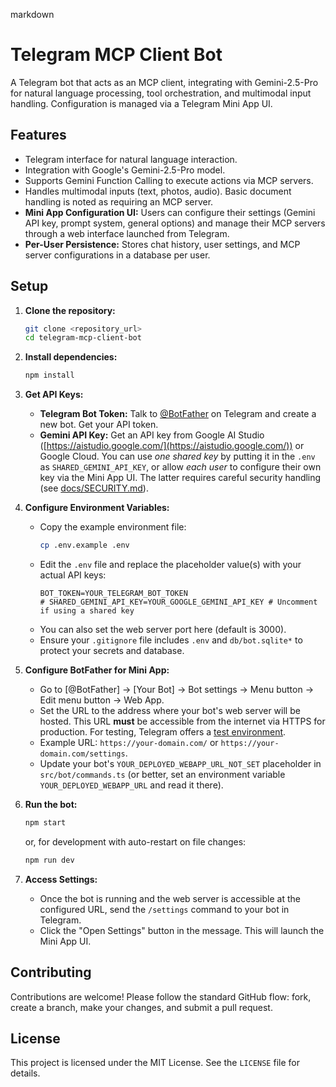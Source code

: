 markdown
# Telegram MCP Client Bot

A Telegram bot that acts as an MCP client, integrating with Gemini-2.5-Pro for natural language processing, tool orchestration, and multimodal input handling. Configuration is managed via a Telegram Mini App UI.

## Features

*   Telegram interface for natural language interaction.
*   Integration with Google's Gemini-2.5-Pro model.
*   Supports Gemini Function Calling to execute actions via MCP servers.
*   Handles multimodal inputs (text, photos, audio). Basic document handling is noted as requiring an MCP server.
*   **Mini App Configuration UI:** Users can configure their settings (Gemini API key, prompt system, general options) and manage their MCP servers through a web interface launched from Telegram.
*   **Per-User Persistence:** Stores chat history, user settings, and MCP server configurations in a database per user.

## Setup

1.  **Clone the repository:**
    ```bash
    git clone <repository_url>
    cd telegram-mcp-client-bot 
    ```

2.  **Install dependencies:**
    ```bash
    npm install
    ```

3.  **Get API Keys:**
    *   **Telegram Bot Token:** Talk to [@BotFather](https://t.me/BotFather) on Telegram and create a new bot. Get your API token.
    *   **Gemini API Key:** Get an API key from Google AI Studio ([https://aistudio.google.com/](https://aistudio.google.com/)) or Google Cloud. You can use *one shared key* by putting it in the `.env` as `SHARED_GEMINI_API_KEY`, or allow *each user* to configure their own key via the Mini App UI. The latter requires careful security handling (see [docs/SECURITY.md](./SECURITY.md)).

4.  **Configure Environment Variables:**
    *   Copy the example environment file:
        ```bash
        cp .env.example .env
        ```
    *   Edit the `.env` file and replace the placeholder value(s) with your actual API keys:
        ```dotenv
        BOT_TOKEN=YOUR_TELEGRAM_BOT_TOKEN
        # SHARED_GEMINI_API_KEY=YOUR_GOOGLE_GEMINI_API_KEY # Uncomment if using a shared key
        ```
    *   You can also set the web server port here (default is 3000).
    *   Ensure your `.gitignore` file includes `.env` and `db/bot.sqlite*` to protect your secrets and database.

5.  **Configure BotFather for Mini App:**
    *   Go to [@BotFather] -> [Your Bot] -> Bot settings -> Menu button -> Edit menu button -> Web App.
    *   Set the URL to the address where your bot's web server will be hosted. This URL **must** be accessible from the internet via HTTPS for production. For testing, Telegram offers a [test environment](https://core.telegram.org/bots/webapps#testing-mini-apps).
    *   Example URL: `https://your-domain.com/` or `https://your-domain.com/settings`.
    *   Update your bot's `YOUR_DEPLOYED_WEBAPP_URL_NOT_SET` placeholder in `src/bot/commands.ts` (or better, set an environment variable `YOUR_DEPLOYED_WEBAPP_URL` and read it there).

6.  **Run the bot:**
    ```bash
    npm start
    ```
    or, for development with auto-restart on file changes:
    ```bash
    npm run dev
    ```

7.  **Access Settings:**
    *   Once the bot is running and the web server is accessible at the configured URL, send the `/settings` command to your bot in Telegram.
    *   Click the "Open Settings" button in the message. This will launch the Mini App UI.

## Contributing

Contributions are welcome! Please follow the standard GitHub flow: fork, create a branch, make your changes, and submit a pull request.

## License

This project is licensed under the MIT License. See the `LICENSE` file for details.
